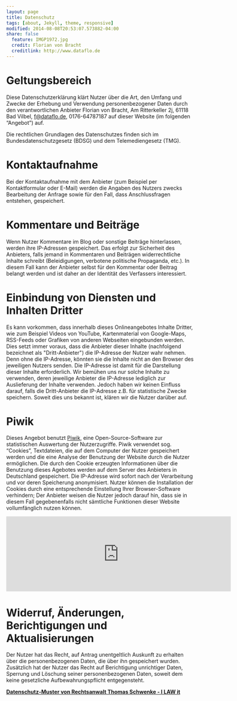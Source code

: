 ```yaml
---
layout: page
title: Datenschutz
tags: [about, Jekyll, theme, responsive]
modified: 2014-08-08T20:53:07.573882-04:00
share: false
  feature: IMGP1972.jpg
  credit: Florian von Bracht
  creditlink: http://www.dataflo.de
---
```



# Geltungsbereich
Diese Datenschutzerklärung klärt Nutzer über die Art, den Umfang und Zwecke der Erhebung und Verwendung personenbezogener Daten durch den verantwortlichen Anbieter Florian von Bracht, Am Ritterkeller 2j, 61118 Bad Vilbel, f@dataflo.de, 0176-64787187 auf dieser Website (im folgenden “Angebot”) auf.

Die rechtlichen Grundlagen des Datenschutzes finden sich im Bundesdatenschutzgesetz (BDSG) und dem Telemediengesetz (TMG).

# Kontaktaufnahme

Bei der Kontaktaufnahme mit dem Anbieter (zum Beispiel per Kontaktformular oder E-Mail) werden die Angaben des Nutzers zwecks Bearbeitung der Anfrage sowie für den Fall, dass Anschlussfragen entstehen, gespeichert.

# Kommentare und Beiträge

Wenn Nutzer Kommentare im Blog oder sonstige Beiträge hinterlassen, werden ihre IP-Adressen gespeichert. Das erfolgt zur Sicherheit des Anbieters, falls jemand in Kommentaren und Beiträgen widerrechtliche Inhalte schreibt (Beleidigungen, verbotene politische Propaganda, etc.). In diesem Fall kann der Anbieter selbst für den Kommentar oder Beitrag belangt werden und ist daher an der Identität des Verfassers interessiert.

# Einbindung von Diensten und Inhalten Dritter

Es kann vorkommen, dass innerhalb dieses Onlineangebotes Inhalte Dritter, wie zum Beispiel Videos von YouTube, Kartenmaterial von Google-Maps, RSS-Feeds oder Grafiken von anderen Webseiten eingebunden werden. Dies setzt immer voraus, dass die Anbieter dieser Inhalte (nachfolgend bezeichnet als "Dritt-Anbieter") die IP-Adresse der Nutzer wahr nehmen. Denn ohne die IP-Adresse, könnten sie die Inhalte nicht an den Browser des jeweiligen Nutzers senden. Die IP-Adresse ist damit für die Darstellung dieser Inhalte erforderlich. Wir bemühen uns nur solche Inhalte zu verwenden, deren jeweilige Anbieter die IP-Adresse lediglich zur Auslieferung der Inhalte verwenden. Jedoch  haben wir keinen Einfluss darauf, falls die Dritt-Anbieter die IP-Adresse z.B. für statistische Zwecke speichern. Soweit dies uns bekannt ist, klären wir die Nutzer darüber auf.


# Piwik


Dieses Angebot benutzt <a href="http://piwik.org/" onclick="_gaq.push(['_trackEvent', 'outbound-article', 'http://piwik.org/', 'Piwik']);" >Piwik</a>, eine Open-Source-Software zur statistischen Auswertung der Nutzerzugriffe. Piwik verwendet sog. “Cookies”, Textdateien, die auf dem Computer der Nutzer gespeichert werden und die eine Analyse der Benutzung der Website durch die Nutzer ermöglichen. Die durch den Cookie erzeugten Informationen über die Benutzung dieses Agebotes werden auf dem Server des Anbieters in Deutschland gespeichert. Die IP-Adresse wird sofort nach der Verarbeitung und vor deren Speicherung anonymisiert. Nutzer können die Installation der Cookies durch eine entsprechende Einstellung Ihrer Browser-Software verhindern; Der Anbieter weisen die Nutzer jedoch darauf hin, dass sie in diesem Fall gegebenenfalls nicht sämtliche Funktionen dieser Website vollumfänglich nutzen können.

<iframe style="border: 0; height: 200px; width: 600px;" src="http://piwik.dataflo.de/index.php?module=CoreAdminHome&action=optOut&idsite=1&language=de"></iframe>

# Widerruf, Änderungen, Berichtigungen und Aktualisierungen


Der Nutzer hat das Recht, auf Antrag unentgeltlich Auskunft zu erhalten über die personenbezogenen Daten, die über ihn gespeichert wurden. Zusätzlich hat der Nutzer das Recht auf Berichtigung unrichtiger Daten, Sperrung und Löschung seiner personenbezogenen Daten, soweit dem keine gesetzliche Aufbewahrungspflicht entgegensteht.


<p><a href="http://rechtsanwalt-schwenke.de/smmr-buch/datenschutz-muster-generator-fuer-webseiten-blogs-und-social-media/"><strong>Datenschutz-Muster von Rechtsanwalt Thomas Schwenke - I LAW it</strong></a></p>
